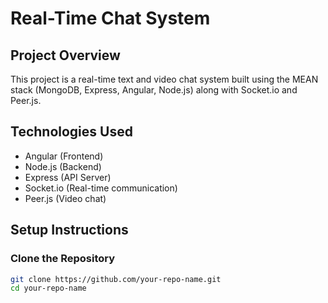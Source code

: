 # Real-Time Chat System

## Project Overview
This project is a real-time text and video chat system built using the MEAN stack (MongoDB, Express, Angular, Node.js) along with Socket.io and Peer.js.

## Technologies Used
- Angular (Frontend)
- Node.js (Backend)
- Express (API Server)
- Socket.io (Real-time communication)
- Peer.js (Video chat)

## Setup Instructions
### Clone the Repository
```bash
git clone https://github.com/your-repo-name.git
cd your-repo-name
